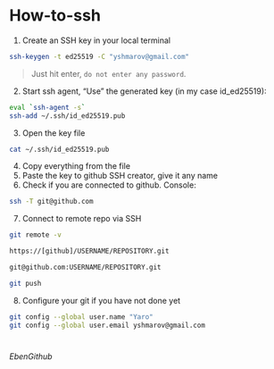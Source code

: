 # How-to-ssh
1. Create an SSH key in your local terminal
```bash
ssh-keygen -t ed25519 -C "yshmarov@gmail.com"
```
> Just hit enter, `do not enter any password`.
2. Start ssh agent, “Use” the generated key (in my case id_ed25519):
```bash
eval `ssh-agent -s`
ssh-add ~/.ssh/id_ed25519.pub
```
3. Open the key file
```bash
cat ~/.ssh/id_ed25519.pub
```
4. Copy everything from the file
5. Paste the key to github SSH creator, give it any name
6. Check if you are connected to github. Console:
```bash
ssh -T git@github.com
```
7. Connect to remote repo via SSH
```bash
git remote -v
```
```bash
https://[github]/USERNAME/REPOSITORY.git
```
```bash
git@github.com:USERNAME/REPOSITORY.git
```
```bash
git push
```
8. Configure your git if you have not done yet
```bash
git config --global user.name "Yaro"
git config --global user.email yshmarov@gmail.com
```
#
_EbenGithub_
